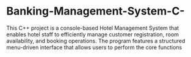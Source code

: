 # Banking-Management-System-C-
 This C++ project is a console-based Hotel Management System that enables hotel staff to efficiently manage customer registration, room availability, and booking operations. The program features a structured menu-driven interface that allows users to perform the core functions
